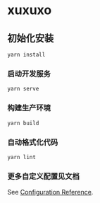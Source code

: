 # xuxuxo

## 初始化安装
```
yarn install
```

### 启动开发服务
```
yarn serve
```

### 构建生产环境
```
yarn build
```

### 自动格式化代码
```
yarn lint
```

### 更多自定义配置见文档
See [Configuration Reference](https://cli.vuejs.org/config/).
